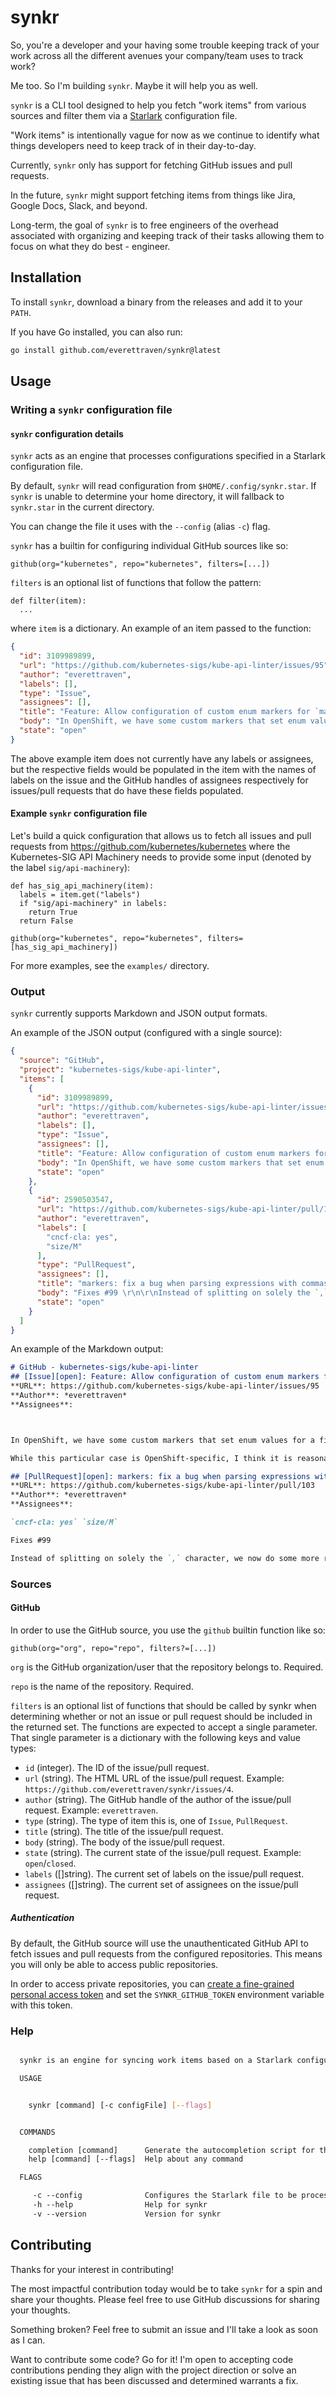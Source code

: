 # synkr

So, you're a developer and your having some trouble keeping track of your work across all the different avenues your company/team uses to track work?

Me too. So I'm building `synkr`. Maybe it will help you as well.

`synkr` is a CLI tool designed to help you fetch "work items" from various sources and filter them via a [Starlark](https://github.com/bazelbuild/starlark) configuration file.

"Work items" is intentionally vague for now as we continue to identify what things developers need to
keep track of in their day-to-day.

Currently, `synkr` only has support for fetching GitHub issues and pull requests.

In the future, `synkr` might support fetching items from things like Jira, Google Docs, Slack, and beyond.

Long-term, the goal of `synkr` is to free engineers of the overhead associated with organizing and keeping track of their tasks allowing them to focus on what they do best - engineer.

## Installation

To install `synkr`, download a binary from the releases and add it to your `PATH`.

If you have Go installed, you can also run:

```sh
go install github.com/everettraven/synkr@latest
```

## Usage

### Writing a `synkr` configuration file

#### `synkr` configuration details

`synkr` acts as an engine that processes configurations specified in a Starlark configuration file.

By default, `synkr` will read configuration from `$HOME/.config/synkr.star`. If `synkr` is unable to determine your home directory, it will fallback to `synkr.star` in the current directory.

You can change the file it uses with the `--config` (alias `-c`) flag.

`synkr` has a builtin for configuring individual GitHub sources like so:

```starlark
github(org="kubernetes", repo="kubernetes", filters=[...])
```

`filters` is an optional list of functions that follow the pattern:

```starlark
def filter(item):
  ...
```

where `item` is a dictionary. An example of an item passed to the function:

```json
{
  "id": 3109989899,
  "url": "https://github.com/kubernetes-sigs/kube-api-linter/issues/95",
  "author": "everettraven",
  "labels": [],
  "type": "Issue",
  "assignees": [],
  "title": "Feature: Allow configuration of custom enum markers for `maxlength` linter",
  "body": "In OpenShift, we have some custom markers that set enum values for a field and this results in the `maxlength` linter stating that a field/type alias should have a maximum length when using this custom marker instead of the standard `kubebuilder:validation:Enum` marker.\n\nWhile this particular case is OpenShift-specific, I think it is reasonable to make a generic way to extend this detection logic as there may be other vendors and/or projects that use their own custom markers for CRD generation.",
  "state": "open"
}
```

The above example item does not currently have any labels or assignees, but the respective fields would be populated in the item with the names of labels on the issue and the GitHub handles of assignees respectively for issues/pull requests that do have these fields populated.

#### Example `synkr` configuration file

Let's build a quick configuration that allows us to fetch all issues and pull requests
from <https://github.com/kubernetes/kubernetes> where the Kubernetes-SIG API Machinery needs
to provide some input (denoted by the label `sig/api-machinery`):

```starlark
def has_sig_api_machinery(item):
  labels = item.get("labels")
  if "sig/api-machinery" in labels:
    return True
  return False

github(org="kubernetes", repo="kubernetes", filters=[has_sig_api_machinery])
```

For more examples, see the `examples/` directory.

### Output

`synkr` currently supports Markdown and JSON output formats.

An example of the JSON output (configured with a single source):

```json
{
  "source": "GitHub",
  "project": "kubernetes-sigs/kube-api-linter",
  "items": [
    {
      "id": 3109989899,
      "url": "https://github.com/kubernetes-sigs/kube-api-linter/issues/95",
      "author": "everettraven",
      "labels": [],
      "type": "Issue",
      "assignees": [],
      "title": "Feature: Allow configuration of custom enum markers for `maxlength` linter",
      "body": "In OpenShift, we have some custom markers that set enum values for a field and this results in the `maxlength` linter stating that a field/type alias should have a maximum length when using this custom marker instead of the standard `kubebuilder:validation:Enum` marker.\n\nWhile this particular case is OpenShift-specific, I think it is reasonable to make a generic way to extend this detection logic as there may be other vendors and/or projects that use their own custom markers for CRD generation.",
      "state": "open"
    },
    {
      "id": 2590503547,
      "url": "https://github.com/kubernetes-sigs/kube-api-linter/pull/103",
      "author": "everettraven",
      "labels": [
        "cncf-cla: yes",
        "size/M"
      ],
      "type": "PullRequest",
      "assignees": [],
      "title": "markers: fix a bug when parsing expressions with commas present in value",
      "body": "Fixes #99 \r\n\r\nInstead of splitting on solely the `,` character, we now do some more robust normalization for parsing of markers to handle the scenarios where a marker may specify an expression with attributes the have a `,` in their value.",
      "state": "open"
    }
  ]
}
```

An example of the Markdown output:

```md
# GitHub - kubernetes-sigs/kube-api-linter
## [Issue][open]: Feature: Allow configuration of custom enum markers for `maxlength` linter
**URL**: https://github.com/kubernetes-sigs/kube-api-linter/issues/95
**Author**: *everettraven*
**Assignees**:



In OpenShift, we have some custom markers that set enum values for a field and this results in the `maxlength` linter stating that a field/type alias should have a maximum length when using this custom marker instead of the standard `kubebuilder:validation:Enum` marker.

While this particular case is OpenShift-specific, I think it is reasonable to make a generic way to extend this detection logic as there may be other vendors and/or projects that use their own custom markers for CRD generation.

## [PullRequest][open]: markers: fix a bug when parsing expressions with commas present in value
**URL**: https://github.com/kubernetes-sigs/kube-api-linter/pull/103
**Author**: *everettraven*
**Assignees**:

`cncf-cla: yes` `size/M`

Fixes #99

Instead of splitting on solely the `,` character, we now do some more robust normalization for parsing of markers to handle the scenarios where a marker may specify an expression with attributes the have a `,` in their value.
```

### Sources

#### GitHub

In order to use the GitHub source, you use the `github` builtin function like so:

```starlark
github(org="org", repo="repo", filters?=[...])
```

`org` is the GitHub organization/user that the repository belongs to. Required.

`repo` is the name of the repository. Required.

`filters` is an optional list of functions that should be called by synkr when determining whether or not an issue or pull request should be included in the returned set.
The functions are expected to accept a single parameter.
That single parameter is a dictionary with the following keys and value types:

- `id` (integer). The ID of the issue/pull request.
- `url` (string). The HTML URL of the issue/pull request. Example: `https://github.com/everettraven/synkr/issues/4`.
- `author` (string). The GitHub handle of the author of the issue/pull request. Example: `everettraven`.
- `type` (string). The type of item this is, one of `Issue`, `PullRequest`.
- `title` (string). The title of the issue/pull request.
- `body` (string). The body of the issue/pull request.
- `state` (string). The current state of the issue/pull request. Example: `open`/`closed`.
- `labels` ([]string). The current set of labels on the issue/pull request.
- `assignees` ([]string). The current set of assignees on the issue/pull request.

##### Authentication

By default, the GitHub source will use the unauthenticated GitHub API to fetch issues and pull requests from the configured repositories. This means you will only be able to access public repositories.

In order to access private repositories, you can [create a fine-grained personal access token](https://docs.github.com/en/authentication/keeping-your-account-and-data-secure/managing-your-personal-access-tokens#creating-a-fine-grained-personal-access-token) and set the `SYNKR_GITHUB_TOKEN` environment variable with this token.

### Help

```sh

  synkr is an engine for syncing work items based on a Starlark configuration

  USAGE


    synkr [command] [-c configFile] [--flags]  


  COMMANDS

    completion [command]      Generate the autocompletion script for the specified shell
    help [command] [--flags]  Help about any command

  FLAGS

     -c --config              Configures the Starlark file to be processed for configuration (synkr.star)
     -h --help                Help for synkr
     -v --version             Version for synkr

```

## Contributing

Thanks for your interest in contributing!

The most impactful contribution today would be to take `synkr` for a spin
and share your thoughts. Please feel free to use GitHub discussions for sharing your
thoughts.

Something broken? Feel free to submit an issue and I'll take a look as soon as I can.

Want to contribute some code? Go for it! I'm open to accepting code contributions pending they align
with the project direction or solve an existing issue that has been discussed and determined warrants a fix.
